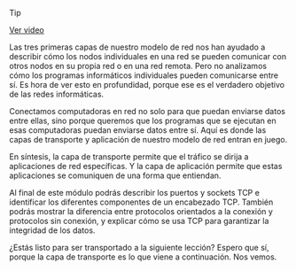 > [!TIP]  
> [Ver video](https://youtu.be/DhBKB8ZabvQ)

Las tres primeras capas de nuestro modelo de red nos han ayudado a describir cómo los nodos individuales en una red se pueden comunicar con otros nodos en su propia red o en una red remota. Pero no analizamos cómo los programas informáticos individuales pueden comunicarse entre sí. Es hora de ver esto en profundidad, porque ese es el verdadero objetivo de las redes informáticas.

Conectamos computadoras en red no solo para que puedan enviarse datos entre ellas, sino porque queremos que los programas que se ejecutan en esas computadoras puedan enviarse datos entre sí. Aquí es donde las capas de transporte y aplicación de nuestro modelo de red entran en juego.

En síntesis, la capa de transporte permite que el tráfico se dirija a aplicaciones de red específicas. Y la capa de aplicación permite que estas aplicaciones se comuniquen de una forma que entiendan.

Al final de este módulo podrás describir los puertos y sockets TCP e identificar los diferentes componentes de un encabezado TCP. También podrás mostrar la diferencia entre protocolos orientados a la conexión y protocolos sin conexión, y explicar cómo se usa TCP para garantizar la integridad de los datos.

¿Estás listo para ser transportado a la siguiente lección? Espero que sí, porque la capa de transporte es lo que viene a continuación. Nos vemos.
